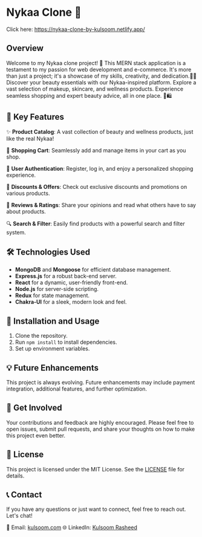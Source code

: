 # Nykaa Clone 💄  

Click here: https://nykaa-clone-by-kulsoom.netlify.app/

## Overview
Welcome to my Nykaa clone project! 👋 This MERN stack application is a testament to my passion for web development and e-commerce. It's more than just a project; it's a showcase of my skills, creativity, and dedication.💄✨ Discover your beauty essentials with our Nykaa-inspired platform. Explore a vast selection of makeup, skincare, and wellness products. Experience seamless shopping and expert beauty advice, all in one place. 💅🛍️

## 🚀 Key Features
✨ **Product Catalog**: A vast collection of beauty and wellness products, just like the real Nykaa!

🛒 **Shopping Cart**: Seamlessly add and manage items in your cart as you shop.

🔐 **User Authentication**: Register, log in, and enjoy a personalized shopping experience.

🎁 **Discounts & Offers**: Check out exclusive discounts and promotions on various products.

💬 **Reviews & Ratings**: Share your opinions and read what others have to say about products.

🔍 **Search & Filter**: Easily find products with a powerful search and filter system.

## 🛠️ Technologies Used
- **MongoDB** and **Mongoose** for efficient database management.
- **Express.js** for a robust back-end server.
- **React** for a dynamic, user-friendly front-end.
- **Node.js** for server-side scripting.
- **Redux** for state management.
- **Chakra-UI** for a sleek, modern look and feel.

## 📂 Installation and Usage
1. Clone the repository.
2. Run `npm install` to install dependencies.
3. Set up environment variables.

## 💡 Future Enhancements
This project is always evolving. Future enhancements may include payment integration, additional features, and further optimization.

## 🙌 Get Involved
Your contributions and feedback are highly encouraged. Please feel free to open issues, submit pull requests, and share your thoughts on how to make this project even better.

## 📝 License
This project is licensed under the MIT License. See the [LICENSE](LICENSE) file for details.

## 📞 Contact
If you have any questions or just want to connect, feel free to reach out. Let's chat!

📧 Email: [kulsoom.com](mailto:rasheedamaan111@email.com)
🌐 LinkedIn: [Kulsoom Rasheed](https://www.linkedin.com/kulsoom-rasheed-a5b5a0278/)
